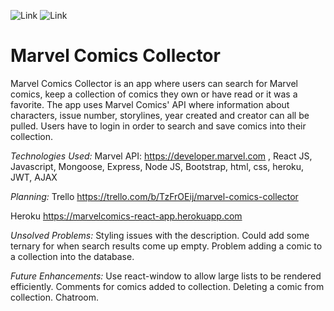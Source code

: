 ![Link](https://i.imgur.com/1Ui3rE9.jpg)
![Link](https://i.imgur.com/S0dZBXi.png?1)

# Marvel Comics Collector

Marvel Comics Collector is an app where users can search for Marvel comics, keep a collection of comics they own or have read or it was a favorite. The app uses Marvel Comics' API where information about characters, issue number, storylines, year created and creator can all be pulled. Users have to login in order to search and save comics into their collection.

*Technologies Used:* Marvel API: https://developer.marvel.com , React JS, Javascript, Mongoose, Express, Node JS, Bootstrap, html, css, heroku, JWT, AJAX

*Planning:* Trello https://trello.com/b/TzFrOEij/marvel-comics-collector

Heroku https://marvelcomics-react-app.herokuapp.com

*Unsolved Problems:* Styling issues with the description. Could add some ternary for when search results come up empty. Problem adding a comic to a collection into the database.

*Future Enhancements:* Use react-window to allow large lists to be rendered efficiently. Comments for comics added to collection. Deleting a comic from collection. Chatroom.  